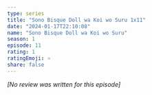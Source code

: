 ```yaml
---
type: series
title: "Sono Bisque Doll wa Koi wo Suru 1x11"
date: "2024-01-17T22:10:08"
name: "Sono Bisque Doll wa Koi wo Suru"
season: 1
episode: 11
rating: 1
ratingEmoji: ⭐️
share: false
---
```


_[No review was written for this episode]_
